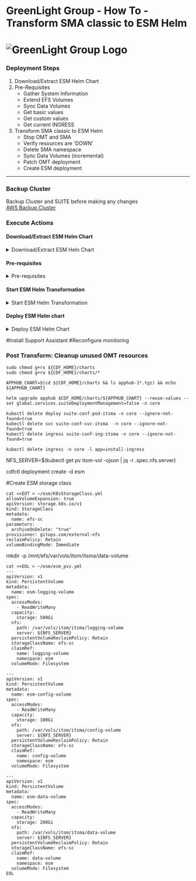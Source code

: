 # GreenLight Group - How To - Transform SMA classic to ESM Helm  
# ![GreenLight Group Logo](https://assets.website-files.com/5ebcb9396faf10d8f7644479/5ed6a066891af295a039860f_GLGLogolrg-p-500.png)  

### Deployment Steps
1. Download/Extract ESM Helm Chart
2. Pre-Requisites
   - Gather System Information  
   - Extend EFS Volumes  
   - Sync Data Volumes  
   - Get basic values  
   - Get custom values  
   - Get current INGRESS
3. Transform SMA classic to ESM Helm
   - Stop OMT and SMA
   - Verify resources are 'DOWN'
   - Delete SMA namespace
   - Sync Data Volumes (incremental)
   - Patch OMT deployment
   - Create ESM deployment

--- 

### Backup Cluster  
Backup Cluster and SUITE before making any changes  
[AWS Backup Cluster](/docs/Ansible/AWS/AWS_Cluster-Backup.md)

### Execute Actions  
#### Download/Extract ESM Helm Chart  
<details><summary>Download/Extract ESM Heln Chart</summary>  

> Create ESM working directory
```
mkdir -p ~/esm/24.2.2
```
> Download the ESM Helm chart for ESM 24.2 Patch 2
```
curl https://owncloud.gitops.com/index.php/s/eYjtMSYnEi8Qtax/download -o ~/esm/24.2.2/ESM_Helm_Chart-24.2.2.zip
unzip ~/esm/24.2.2/ESM_Helm_Chart-24.2.2.zip -d ~/esm/24.2.2/
unzip ~/esm/24.2.2/esm-1.0.2+24.2.2-18.zip -d ~/esm/24.2.2/
rm ~/esm/24.2.2/esm-1.0.2+24.2.2-18.zip
rm ~/esm/24.2.2/esm-1.0.2+24.2.2-18.zip.sig

chmod u+x ~/esm/24.2.2/scripts/transformation/syncData.sh
chmod u+x ~/esm/24.2.2/scripts/transformation/generateBasicValuesYaml.sh
chmod u+x ~/esm/24.2.2/scripts/custom_settings/generateCustomSettings.sh
chmod u+x ~/esm/24.2.2/scripts/transformation/refinePV.sh
```
</details>

#### Pre-requisites  
<details><summary>Pre-requisites</summary>  

> Gather system information  
```
NAMESPACE=`kubectl get namespace|grep itsma | cut -f1 -d " "`
SYSTEM_USER_ID=$(kubectl get configmap -o jsonpath='{.data.system_user_id}' itsma-common-configmap -n $NAMESPACE)
SYSTEM_GROUP_ID=$(kubectl get configmap -o jsonpath='{.data.system_group_id}' itsma-common-configmap -n $NAMESPACE)
SIZE=$(kubectl get configmap -o jsonpath='{.data.itom_suite_size}' itsma-common-configmap -n $NAMESPACE)

echo NAMESPACE: $NAMESPACE SYSTEM_USER_ID: ${SYSTEM_USER_ID}, SYSTEM_GROUP_ID: ${SYSTEM_GROUP_ID}, SIZE: ${SIZE}
```

> Extend EFS volumes  
```
sudo mkdir -p /mnt/efs/var/vols/itom/itsma/logging-volume
sudo mkdir -p /mnt/efs/var/vols/itom/itsma/config-volume

sudo chown -R 1999:1999 /mnt/efs/var/vols/itom/itsma/logging-volume
sudo chown -R 1999:1999 /mnt/efs/var/vols/itom/itsma/config-volume

sudo chmod g+w /mnt/efs/var/vols/itom/itsma/logging-volume
sudo chmod g+w /mnt/efs/var/vols/itom/itsma/config-volume
sudo chmod g+s /mnt/efs/var/vols/itom/itsma/logging-volume
sudo chmod g+s /mnt/efs/var/vols/itom/itsma/config-volume

#sudo find /mnt/efs/var/vols/itom -type d -exec stat --format='%u:%g %A %n' '{}' \;| grep -v 1999:1999

```

> Sync data volumes
```
sudo ~/esm/24.2.2/scripts/transformation/syncData.sh \
 --globalVolumePath /mnt/efs/var/vols/itom/itsma/global-volume \
 --smartanalyticsVolumePath /mnt/efs/var/vols/itom/itsma/smartanalytics-volume \
 --configVolumePath /mnt/efs/var/vols/itom/itsma/config-volume

```

> Get Basic environment Helm values  
```
cd ~/esm/24.2.2/scripts/transformation/
~/esm/24.2.2/scripts/transformation/generateBasicValuesYaml.sh

```
```
cp ~/esm/24.2.2/scripts/transformation/values.yaml ~/esm/
cd ~

```

> Get Customizations to resources Helm values  
```
cd ~/esm/24.2.2/scripts/custom_settings
~/esm/24.2.2/scripts/custom_settings/generateCustomSettings.sh

```
```
cp ~/esm/24.2.2/scripts/custom_settings/customized_values.yaml ~/esm/
cd ~
```

> Get current Alertmanager settings
```
kubectl get secret -n core alertmanager-itom-prometheus-alertmanager -o json | jq -r '.data."alertmanager.yaml"' | base64 -d > ~/esm/alert-manager.yml
```
*_Verify details of Alertmanager ConfigMap before contiuning . . ._*  
```
cat ~/esm/alert-manager.yml
```

> Get current INGRESS for SMA
```
kubectl get ing -n $NS sma-ingress -o yaml > ~/esm/sma-ingress.yml
kubectl get ing -n $NS sma-integration-ingress -o yaml > ~/esm/sma-integration-ingress.yml
```
*_Verify details of INGRESS before contiuning . . ._*  
```
cat ~/esm/sma-ingress.yml
```
```
cat ~/esm/sma-integration-ingress.yml
```
</details>

#### Start ESM Helm Transformation  
<details><summary>Start ESM Helm Transformation</summary>  

> Stop the Suite and OMT  
```
$CDF_HOME/bin/cdfctl runlevel set -l DOWN -n $NAMESPACE
$CDF_HOME/bin/cdfctl runlevel set -l DOWN -n core
```

> Verify everything is 'DOWN' before continuing on  
**_If any pods return, wait and check again_**  
```
kubectl get pod -n $NAMESPACE|grep -v -E 'throttling|opentelemetry|toolkit|Completed'
kubectl get pod -n core |grep -v Completed
```

> Delete classic SMA resources
```
kubectl delete ns $NAMESPACE
```

> Verify the namespace is successfully deleted  
**_If the ITSMA namespace still shows up, wait and check again_**  
```
kubectl get ns
```

> Sync ingremental data since pre-reqs
```
sudo ~/esm/24.2.2/scripts/transformation/syncData.sh \
 --globalVolumePath /mnt/efs/var/vols/itom/itsma/global-volume \
 --smartanalyticsVolumePath /mnt/efs/var/vols/itom/itsma/smartanalytics-volume \
 --configVolumePath /mnt/efs/var/vols/itom/itsma/config-volume
```

> Patch the deployment name for the core namespace
```
kubectl patch ns core -p '{"metadata":{"labels":{"deployments.microfocus.com/deployment-name":"cdf"}}}'
```

> Create new ESM deployment (using original itsma namespace name)
```
$CDF_HOME/bin/cdfctl deployment create -d $NAMESPACE

```

> Refine existing PVs for new deployment
```
cd ~/esm/24.2.2/scripts/transformation
~/esm/24.2.2/scripts/transformation/refinePV.sh $SIZE

```
```
cd ~

```

> Verify new PVs created
```
kubectl get pv|grep -E  "config-volume|logging-volume|data-volume"|grep itsma

```

> Check if new PVs are not yet 'Available'  
*_Will only return values for PVs that are NOT yet ready_*  
```
kubectl get pv|grep itsma|grep -v -E "db-volume|global-volume|smartanalytics"|awk '{if ($5!="Available") print $0}'

```


> Copy OMT vault data to global-volume for independant SMA vault
```
sudo cp -R /mnt/efs/var/vols/itom/core/vault /mnt/efs/var/vols/itom/itsma/global-volume/
sudo chown -R $SYSTEM_USER_ID:$SYSTEM_GROUP_ID /mnt/efs/var/vols/itom/itsma/global-volume/vault

```

> Cppy OMT vault secrets to SMA vault
```
#!/bin/bash
#NAMESPACE=${NAMESPACE}
releaseName=sma
for secret in vault-passphrase vault-credential vault-instance-id vault-root-cert
  do
  echo "-----copy secret $secret from core to ${NAMESPACE} -----"
kubectl get secrets -n core $secret -o yaml | sed "s/meta.helm.sh\/release-namespace\:\ core/meta.helm.sh\/release-namespace\:\ ${NAMESPACE}/g" | sed "s/meta.helm.sh\/release-name\:\ apphub/meta.helm.sh\/release-name\:\ \'${releaseName}\'/g" | sed "s/namespace\:\ core/namespace\:\ ${NAMESPACE}/g" | kubectl create -f -
  done
cm=public-ca-certificates
echo "-----create cm $cm from core to ${NAMESPACE} -----"
kubectl get cm -n core $cm -o yaml | sed "s/meta.helm.sh\/release-namespace\:\ core/meta.helm.sh\/release-namespace\:\ ${NAMESPACE}/g" | sed "s/meta.helm.sh\/release-name\:\ apphub/meta.helm.sh\/release-name\:\ \'${releaseName}\'/g" | sed "s/namespace\:\ core/namespace\:\ ${NAMESPACE}/g" | kubectl create -f -

```

> Start OMT back up to continue deployment
```
$CDF_HOME/bin/cdfctl runlevel set -l UP -n core

```

> Verify OMT is up and running completely before continuing
```
watch -n 10 'kubectl get pods -n core|grep -v 1/1|grep -v 2/2|grep -v 3/3|grep -v 4/4|grep -v Completed'

```
</details>

#### Deploy ESM Helm chart
<details><summary>Deploy ESM Helm Chart</summary>  

```
#$CDF_HOME/bin/helm install sma ~/esm/24.2/charts/esm-1.0.0+24.2-528.tgz -n $NAMESPACE -f ~/esm/24.2/charts/values.yaml --set global.nodeSelector.Worker=label -f  ~/esm/24.2/charts/customized_values.yaml
$CDF_HOME/bin/helm install sma ~/esm/24.2.2/charts/esm-1.0.2+24.2.2-18.tgz -n $NAMESPACE -f ~/esm/values.yaml --set global.nodeSelector.Worker=label -f  ~/esm/customized_values.yaml

```


> Redeploy sma-ingress
```
INTEGRATION_FQDN=t800-int.dev.gitops.com
CLUSTER_NAME=T800

ELB_NAME=$(kubectl get ing -n core mng-ingress -ojson | jq -r '.metadata.annotations["alb.ingress.kubernetes.io/group.name"]') && echo $ELB_NAME
EXT_ACCESS_FQDN=$(kubectl get ing -n core mng-ingress -ojson | jq -r '.spec.tls[].hosts[]') && echo $EXT_ACCESS_FQDN
CERT_ARN=$(kubectl get ing -n core mng-ingress -ojson | jq -r '.metadata.annotations["alb.ingress.kubernetes.io/certificate-arn"]') && echo $CERT_ARN

cat << EOT | kubectl apply -f -
apiVersion: networking.k8s.io/v1
kind: Ingress
metadata:
  name: "sma-ingress"
  namespace: $NAMESPACE
  annotations:
    alb.ingress.kubernetes.io/scheme: internet-facing
    alb.ingress.kubernetes.io/group.name: ${ELB_NAME}
    alb.ingress.kubernetes.io/listen-ports: '[{"HTTPS": 443}]'
    alb.ingress.kubernetes.io/backend-protocol: HTTPS
    alb.ingress.kubernetes.io/healthcheck-protocol: HTTPS
    alb.ingress.kubernetes.io/healthcheck-port: traffic-port
    alb.ingress.kubernetes.io/healthcheck-path: /healthz
    alb.ingress.kubernetes.io/success-codes: 200-399
    alb.ingress.kubernetes.io/target-type: instance
    alb.ingress.kubernetes.io/load-balancer-attributes: idle_timeout.timeout_seconds=180
    alb.ingress.kubernetes.io/certificate-arn: ${CERT_ARN}
    alb.ingress.kubernetes.io/ssl-policy: ELBSecurityPolicy-TLS13-1-2-Res-2021-06
  labels:
    app: sma-ingress
spec:
  ingressClassName: alb
  tls:
  - hosts:
    - ${EXT_ACCESS_FQDN,,}
  rules:
    - host: 
      http:
        paths:
          - backend:
              service: 
                name: "itom-nginx-ingress-svc"
                port: 
                  number: 443
            path: /*
            pathType: ImplementationSpecific
---
apiVersion: networking.k8s.io/v1
kind: Ingress
metadata:
  annotations:
    alb.ingress.kubernetes.io/backend-protocol: HTTPS
    alb.ingress.kubernetes.io/certificate-arn: ${CERT_ARN}
    alb.ingress.kubernetes.io/group.name: ${CLUSTER_NAME,,}-int
    alb.ingress.kubernetes.io/healthcheck-path: /healthz
    alb.ingress.kubernetes.io/healthcheck-port: traffic-port
    alb.ingress.kubernetes.io/healthcheck-protocol: HTTPS
    alb.ingress.kubernetes.io/listen-ports: '[{"HTTPS": 2443}]'
    alb.ingress.kubernetes.io/load-balancer-attributes: idle_timeout.timeout_seconds=180
    alb.ingress.kubernetes.io/scheme: internal
    alb.ingress.kubernetes.io/success-codes: 200-399
    alb.ingress.kubernetes.io/target-type: instance
  finalizers:
  - group.ingress.k8s.aws/${CLUSTER_NAME,,}-int
  labels:
    app: sma-integration-ingress
  name: sma-integration-ingress
  namespace: ${NS}
spec:
  ingressClassName: alb
  rules:
  - http:
      paths:
      - backend:
          service:
            name: itom-nginx-ingress-svc
            port:
              number: 443
        path: /*
        pathType: ImplementationSpecific
  tls:
  - hosts:
    - ${INTEGRATION_FQDN,,}
EOT

```


> Update helm autopass
```
#chmod u+x ~/esm/24.2/scripts/transformation/updateAutopassKey.sh
#~/esm/24.2/scripts/transformation/updateAutopassKey.sh -n $NAMESPACE

chmod u+x ~/esm/24.2.2/scripts/transformation/updateAutopassKey.sh
~/esm/24.2.2/scripts/transformation/updateAutopassKey.sh -n $NAMESPACE

```
</details>


#Install Support Assistant
#Reconfigure monitoring


### Post Transform: Cleanup unused OMT resources
```
sudo chmod g+rx ${CDF_HOME}/charts
sudo chmod g+rw ${CDF_HOME}/charts/*

APPHUB_CHART=$(cd ${CDF_HOME}/charts && ls apphub-1*.tgz) && echo ${APPHUB_CHART}

helm upgrade apphub $CDF_HOME/charts/${APPHUB_CHART} --reuse-values --set global.services.suiteDeploymentManagement=false -n core

```
```
kubectl delete deploy suite-conf-pod-itsma -n core --ignore-not-found=true
kubectl delete svc suite-conf-svc-itsma  -n core --ignore-not-found=true
kubectl delete ingress suite-conf-ing-itsma -n core --ignore-not-found=true

```
```
kubectl delete ingress -n core -l app=install-ingress 

```







NFS_SERVER=$(kubectl get pv itom-vol -ojson | jq -r .spec.nfs.server)

cdfctl deployment create -d esm

#Create ESM storage class
```
cat <<EOT > ~/esm/K8sStorageClass.yml
allowVolumeExpansion: true
apiVersion: storage.k8s.io/v1
kind: StorageClass
metadata:
  name: efs-sc
parameters:
  archiveOnDelete: "true"
provisioner: gitops.com/external-nfs
reclaimPolicy: Retain
volumeBindingMode: Immediate
```

mkdir -p /mnt/efs/var/vols/itom/itsma/data-volume

```
cat <<EOL > ~/esm/esm_pvs.yml
---
apiVersion: v1
kind: PersistentVolume
metadata:
  name: esm-logging-volume
spec:
  accessModes:
    - ReadWriteMany
  capacity:
    storage: 500Gi
  nfs:
    path: /var/vols/itom/itsma/logging-volume
    server: ${NFS_SERVER}
  persistentVolumeReclaimPolicy: Retain
  storageClassName: efs-sc
  claimRef:
    name: logging-volume
    namespace: esm
  volumeMode: Filesystem

---
apiVersion: v1
kind: PersistentVolume
metadata:
  name: esm-config-volume
spec:
  accessModes:
    - ReadWriteMany
  capacity:
    storage: 100Gi
  nfs:
    path: /var/vols/itom/itsma/config-volume
    server: ${NFS_SERVER}
  persistentVolumeReclaimPolicy: Retain
  storageClassName: efs-sc
  claimRef:
    name: config-volume
    namespace: esm
  volumeMode: Filesystem

---
apiVersion: v1
kind: PersistentVolume
metadata:
  name: esm-data-volume
spec:
  accessModes:
    - ReadWriteMany
  capacity:
    storage: 200Gi
  nfs:
    path: /var/vols/itom/itsma/data-volume
    server: ${NFS_SERVER}
  persistentVolumeReclaimPolicy: Retain
  storageClassName: efs-sc
  claimRef:
    name: data-volume
    namespace: esm
  volumeMode: Filesystem
EOL
